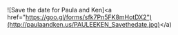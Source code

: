 ![Save the date for Paula and Ken]<a href="https://goo.gl/forms/sfk7Pn5FK8mHotDX2")(http://paulaandken.us/PAULEEKEN_Savethedate.jpg)</a)
